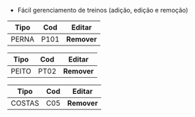 
- Fácil gerenciamento de treinos (adição, edição e remoção)

| Tipo  | Cod  | Editar      |
| ----- | ---- | ----------- |
| PERNA | P101 | **Remover** |

| Tipo  | Cod  | Editar      |
| ----- | ---- | ----------- |
| PEITO | PT02 | **Remover** |

| Tipo   | Cod | Editar      |
| ------ | --- | ----------- |
| COSTAS | C05 | **Remover** |

